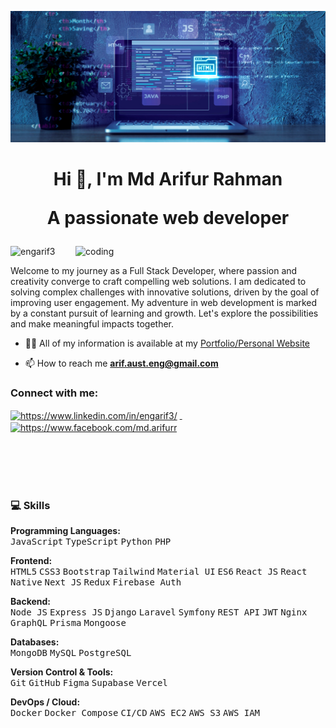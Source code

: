 

![logo](https://github.com/Engarif3/Engarif3/blob/main/banner.png)
<h1 align="center">Hi 👋, I'm Md Arifur Rahman <br/>
<p align="center" style="font-size:8 px;">A passionate web developer</p> </h1> 


<img align="right" alt="coding" width="400" src="https://media1.giphy.com/media/qgQUggAC3Pfv687qPC/giphy.gif"/>

<p align="left"> <img src="https://komarev.com/ghpvc/?username=engarif3&label=Profile%20views&color=0e75b6&style=flat" alt="engarif3" /> </p>

<!--- 🌱I’m currently learning **Angular, PHP, Laravel**-->
<p>Welcome to my journey as a Full Stack Developer, where passion and creativity converge to craft compelling web solutions. I am dedicated to solving complex challenges with innovative solutions, driven by the goal of improving user engagement. My adventure in web development is marked by a constant pursuit of learning and growth. Let's explore the possibilities and make meaningful impacts together.</p>

- 👨‍💻 All of my information is available at my [Portfolio/Personal Website](https://md-arifur-rahman-portfolio.netlify.app/)

- 📫 How to reach me **arif.aust.eng@gmail.com**

<!--- 📄 Know about my experiences [My CV](https://drive.google.com/file/d/144ZNv87HufG_Njo3KOQFz8XR-AOkx4aM/view?usp=sharing)-->


<h3 align="left">Connect with me:</h3>
<p align="left">
<a href="https://www.linkedin.com/in/engarif3/" target="blank"><img align="center" src="https://raw.githubusercontent.com/rahuldkjain/github-profile-readme-generator/master/src/images/icons/Social/linked-in-alt.svg" alt="https://www.linkedin.com/in/engarif3/" height="30" width="40" /></a>
<a href="https://www.facebook.com/md.arifurr" target="blank">&nbsp;<img align="center" src="https://raw.githubusercontent.com/rahuldkjain/github-profile-readme-generator/master/src/images/icons/Social/facebook.svg" alt="https://www.facebook.com/md.arifurr" height="30" width="40" /></a>
</p>

 <!---<h3 align="left">Languages and Tools:</h3>
<p align="left" > 
  <a href="https://getbootstrap.com" target="_blank" rel="noreferrer"> <img src="https://raw.githubusercontent.com/devicons/devicon/master/icons/bootstrap/bootstrap-plain-wordmark.svg" alt="bootstrap" width="80" height="80"/> </a> &nbsp; &nbsp; 
  <a href="https://tailwindcss.com/" target="_blank" rel="noreferrer"> <img src="https://www.vectorlogo.zone/logos/tailwindcss/tailwindcss-icon.svg" alt="tailwind" width="80" height="80"/> </a> &nbsp; &nbsp;  </a>
  <a href="https://www.w3schools.com/css/" target="_blank" rel="noreferrer"> <img src="https://raw.githubusercontent.com/devicons/devicon/master/icons/css3/css3-original-wordmark.svg" alt="css3" width="80" height="80"/> </a>  &nbsp; &nbsp; 
  <a href="https://www.docker.com/" target="_blank" rel="noreferrer"> <img src="https://raw.githubusercontent.com/devicons/devicon/master/icons/docker/docker-original-wordmark.svg" alt="docker" width="80" height="80"/> </a> &nbsp; &nbsp; 
  <a href="https://expressjs.com" target="_blank" rel="noreferrer"> <img src="https://raw.githubusercontent.com/devicons/devicon/master/icons/express/express-original-wordmark.svg" alt="express" width="80" height="80"/> </a> &nbsp; &nbsp; 
  <a href="https://firebase.google.com/" target="_blank" rel="noreferrer"> <img src="https://www.vectorlogo.zone/logos/firebase/firebase-icon.svg" alt="firebase" width="80" height="80"/> </a> &nbsp; &nbsp; 
  <a href="https://git-scm.com/" target="_blank" rel="noreferrer"> <img src="https://www.vectorlogo.zone/logos/git-scm/git-scm-icon.svg" alt="git" width="80" height="80"/> </a> &nbsp; &nbsp; 
  <a href="https://www.w3.org/html/" target="_blank" rel="noreferrer"> <img src="https://raw.githubusercontent.com/devicons/devicon/master/icons/html5/html5-original-wordmark.svg" alt="html5" width="80" height="80"/> </a> &nbsp; &nbsp; 
  <a href="https://developer.mozilla.org/en-US/docs/Web/JavaScript" target="_blank" rel="noreferrer"> <img src="https://raw.githubusercontent.com/devicons/devicon/master/icons/javascript/javascript-original.svg" alt="javascript" width="80" height="80"/> </a>  &nbsp; &nbsp;
  <a href="https://www.mongodb.com/" target="_blank" rel="noreferrer"> <img src="https://raw.githubusercontent.com/devicons/devicon/master/icons/mongodb/mongodb-original-wordmark.svg" alt="mongodb" width="80" height="80"/> </a> &nbsp; &nbsp; 
  <a href="https://nodejs.org" target="_blank" rel="noreferrer"> <img src="https://raw.githubusercontent.com/devicons/devicon/master/icons/nodejs/nodejs-original-wordmark.svg" alt="nodejs" width="80" height="80"/> </a> &nbsp; &nbsp; 
  <a href="https://opencv.org/" target="_blank" rel="noreferrer"> <img src="https://www.vectorlogo.zone/logos/opencv/opencv-icon.svg" alt="opencv" width="80" height="80"/> </a> &nbsp; &nbsp; 
  <a href="https://www.python.org" target="_blank" rel="noreferrer"> <img src="https://raw.githubusercontent.com/devicons/devicon/master/icons/python/python-original.svg" alt="python" width="80" height="80"/> </a> &nbsp; &nbsp; 
  <a href="https://reactjs.org/" target="_blank" rel="noreferrer"> <img src="https://raw.githubusercontent.com/devicons/devicon/master/icons/react/react-original-wordmark.svg" alt="react" width="80" height="80"/> </a> &nbsp; &nbsp; 
  <a href="https://redux.js.org" target="_blank" rel="noreferrer"> <img src="https://raw.githubusercontent.com/devicons/devicon/master/icons/redux/redux-original.svg" alt="redux" width="80" height="80"/> </a> &nbsp; &nbsp; 
  <a href="https://sass-lang.com" target="_blank" rel="noreferrer"> <img src="https://raw.githubusercontent.com/devicons/devicon/master/icons/sass/sass-original.svg" alt="sass" width="80" height="80"/> </a> &nbsp; &nbsp; 
  <a href="https://scikit-learn.org/" target="_blank" rel="noreferrer"> <img src="https://upload.wikimedia.org/wikipedia/commons/0/05/Scikit_learn_logo_small.svg" alt="scikit_learn" width="80" height="80"/> </a> &nbsp; &nbsp; 
  <a href="https://seaborn.pydata.org/" target="_blank" rel="noreferrer"> <img src="https://seaborn.pydata.org/_images/logo-mark-lightbg.svg" alt="seaborn" width="80" height="80"/> </a> &nbsp; &nbsp; 
  <a href="https://www.typescriptlang.org/" target="_blank" rel="noreferrer"> <img src="https://raw.githubusercontent.com/devicons/devicon/master/icons/typescript/typescript-original.svg" alt="typescript" width="80" height="80"/> </a>  &nbsp; &nbsp;
  <a href="https://www.php.net/" target="_blank" rel="noreferrer"> <img src="https://raw.githubusercontent.com/devicons/devicon/master/icons/php/php-plain.svg" alt="php" width="80" height="80"/> </a> &nbsp; &nbsp;
 <a href="https://laravel.com/" target="_blank" rel="noreferrer"> <img src="https://laravel.com/img/logomark.min.svg" alt="laravel" width="80" height="80"/> </a> &nbsp; &nbsp;
 <a href="https://www.mysql.com/" target="_blank" rel="noreferrer"> <img src="https://raw.githubusercontent.com/devicons/devicon/master/icons/mysql/mysql-original-wordmark.svg" alt="mysql" width="80" height="80"/> </a> &nbsp; &nbsp; 

</p>-->

<br/>
<br/>
<br/>
<br/>

<h3 align="left"> 💻 Skills </h3>


**Programming Languages:**  
<kbd>JavaScript</kbd> <kbd>TypeScript</kbd> <kbd>Python</kbd> <kbd>PHP</kbd>

**Frontend:**  
<kbd>HTML5</kbd> <kbd>CSS3</kbd> <kbd>Bootstrap</kbd> <kbd>Tailwind</kbd> <kbd>Material UI</kbd> <kbd>ES6</kbd> <kbd>React JS</kbd> <kbd>React Native</kbd> <kbd>Next JS</kbd> <kbd>Redux</kbd> <kbd>Firebase Auth</kbd>

**Backend:**  
<kbd>Node JS</kbd> <kbd>Express JS</kbd> <kbd>Django</kbd> <kbd>Laravel</kbd> <kbd>Symfony</kbd> <kbd>REST API</kbd> <kbd>JWT</kbd> <kbd>Nginx</kbd> <kbd>GraphQL</kbd> <kbd>Prisma</kbd> <kbd>Mongoose</kbd>

**Databases:**  
<kbd>MongoDB</kbd> <kbd>MySQL</kbd> <kbd>PostgreSQL</kbd>

**Version Control & Tools:**  
<kbd>Git</kbd> <kbd>GitHub</kbd> <kbd>Figma</kbd> <kbd>Supabase</kbd> <kbd>Vercel</kbd>

**DevOps / Cloud:**  
<kbd>Docker</kbd> <kbd>Docker Compose</kbd> <kbd>CI/CD</kbd> <kbd>AWS EC2</kbd> <kbd>AWS S3</kbd> <kbd>AWS IAM</kbd>



<p align="center">
  <!---<img src="https://github-readme-stats-sigma-five.vercel.app/api/top-langs/?username=engarif3&layout=compact&langs_count=16&theme=dracula" alt="engarif3" width="100%" height="170"/>-->
  <!---most used languages -->
  <!---<img src="https://github-readme-stats.vercel.app/api/top-langs/?username=engarif3&layout=compact&langs_count=16&theme=dracula&hide=html,CSS,blade,hack" alt="engarif3" width="100%" height="170"/> -->
</p>
<!--- <p><img align="left" src="https://github-readme-stats-sigma-five.vercel.app/api/top-langs/?username=engarif3&layout=compact&langs_count=16&theme=dracula" alt="engarif3" width="400" height="170"/></p> --->

<!--- <p ><img align="right" src="https://github-readme-stats-sigma-five.vercel.app/api?username=engarif3&layout=compact&langs_count=16&theme=dracula" alt="engarif3" width="400" height="176" /></p><br>

<p><br><img align="center" src="https://github-readme-streak-stats.herokuapp.com/?user=engarif3&layout=compact&langs_count=16&theme=dracula" alt="engarif3" width="100%" height="170"  /></p>
--->
